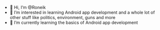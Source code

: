 - 👋 Hi, I’m @Roneik
- 👀 I’m interested in learning Android app development and a whole lot of other stuff like politics, environment, guns and more
- 🌱 I’m currently learning the basics of Android app development

<!---
Roneik/Roneik is a ✨ special ✨ repository because its `README.md` (this file) appears on your GitHub profile.
You can click the Preview link to take a look at your changes.
--->
